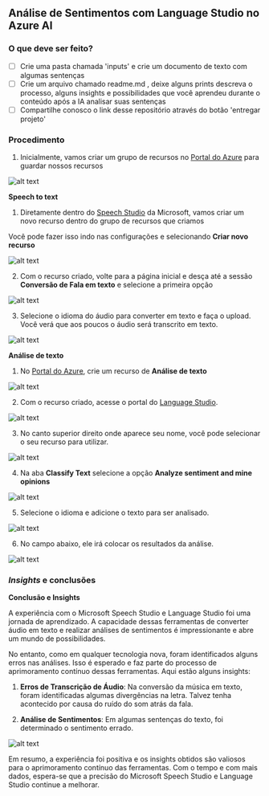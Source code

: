 ## Análise de Sentimentos com Language Studio no Azure AI

### O que deve ser feito?

- [ ] Crie uma pasta chamada 'inputs' e crie um documento de texto com algumas sentenças
- [ ] Crie um arquivo chamado readme.md , deixe alguns prints descreva o processo, alguns insights e possibilidades que você aprendeu durante o conteúdo após a IA analisar suas sentenças
- [ ] Compartilhe conosco o link desse repositório através do botão 'entregar projeto'

### Procedimento

1. Inicialmente, vamos criar um grupo de recursos no [Portal do Azure](https://portal.azure.com/#home) para guardar nossos recursos

![alt text](../images/grupoDesafio3.png)

**Speech to text**

1. Diretamente dentro do [Speech Studio](https://speech.microsoft.com/portal) da Microsoft, vamos criar um novo recurso dentro do grupo de recursos que criamos

Você pode fazer isso indo nas configurações e selecionando **Criar novo recurso**

![alt text](../images/recursoSpeech.png)

2. Com o recurso criado, volte para a página inicial e desça até a sessão **Conversão de Fala em texto** e selecione a primeira opção

![alt text](../images/ConversaoFalaTexto.png)

3. Selecione o idioma do áudio para converter em texto e faça o upload. Você verá que aos poucos o áudio será transcrito em texto.

![alt text](./outputs/resultado%20speech.png)

**Análise de texto**

1. No [Portal do Azure](https://portal.azure.com/#home), crie um recurso de **Análise de texto**

![alt text](../images/AnaliseTexto.png)

2. Com o recurso criado, acesse o portal do [Language Studio](https://language.cognitive.azure.com/home). 

![alt text](../images/LanguageStudioHome.png)

3. No canto superior direito onde aparece seu nome, você pode selecionar o seu recurso para utilizar.

![alt text](../images/SelecionandoRecurso.png)

4. Na aba **Classify Text** selecione a opção **Analyze sentiment and mine opinions**

![alt text](../images/ClassifyText.png)

5. Selecione o idioma e adicione o texto para ser analisado.

![alt text](../images/InputText.png)

6. No campo abaixo, ele irá colocar os resultados da análise.

![alt text](../images/OutputText.png)

### *Insights* e conclusões

**Conclusão e Insights**

A experiência com o Microsoft Speech Studio e Language Studio foi uma jornada de aprendizado. A capacidade dessas ferramentas de converter áudio em texto e realizar análises de sentimentos é impressionante e abre um mundo de possibilidades.

No entanto, como em qualquer tecnologia nova, foram identificados alguns erros nas análises. Isso é esperado e faz parte do processo de aprimoramento contínuo dessas ferramentas. Aqui estão alguns insights:

1. **Erros de Transcrição de Áudio**: Na conversão da música em texto, foram identificadas algumas divergências na letra. Talvez tenha acontecido por causa do ruído do som atrás da fala.

2. **Análise de Sentimentos**: Em algumas sentenças do texto, foi determinado o sentimento errado.

![alt text](../images/ErrosAnaliseTexto.png)

Em resumo, a experiência foi positiva e os insights obtidos são valiosos para o aprimoramento contínuo das ferramentas. Com o tempo e com mais dados, espera-se que a precisão do Microsoft Speech Studio e Language Studio continue a melhorar.